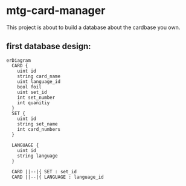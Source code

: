 # mtg-card-manager
This project is about to build a database about the cardbase you own.



## first database design:

```mermaid
erDiagram
  CARD {
    uint id
    string card_name
    uint language_id
    bool foil
    uint set_id
    int set_number
    int quanitiy
  }
  SET {
    uint id
    string set_name
    int card_numbers
  }

  LANGUAGE {
    uint id
    string language
  }

  CARD ||--|{ SET : set_id
  CARD ||--|{ LANGUAGE : language_id
```